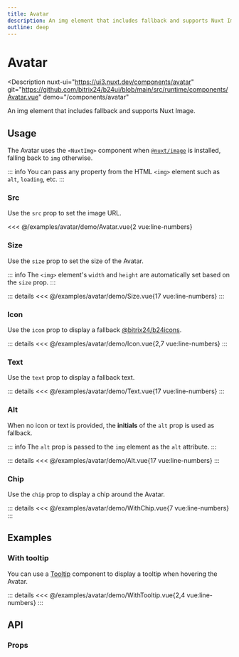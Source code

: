 ```yaml
---
title: Avatar
description: An img element that includes fallback and supports Nuxt Image.
outline: deep
---
```

<script setup>
import AvatarExample from '/examples/avatar/Avatar.vue';
import SizeExample from '/examples/avatar/Size.vue';
import IconExample from '/examples/avatar/Icon.vue';
import TextExample from '/examples/avatar/Text.vue';
import AltExample from '/examples/avatar/Alt.vue';
import WithTooltipExample from '/examples/avatar/WithTooltip.vue';
import WithChipExample from '/examples/avatar/WithChip.vue';
</script>
# Avatar

<Description
  nuxt-ui="https://ui3.nuxt.dev/components/avatar"
  git="https://github.com/bitrix24/b24ui/blob/main/src/runtime/components/Avatar.vue"
  demo="/components/avatar"
>
  An img element that includes fallback and supports Nuxt Image.
</Description>

## Usage

The Avatar uses the `<NuxtImg>` component when [`@nuxt/image`](https://github.com/nuxt/image) is installed, falling back to `img` otherwise.

::: info
You can pass any property from the HTML `<img>` element such as `alt`, `loading`, etc.
:::

### Src

Use the `src` prop to set the image URL.

<div class="lg:min-h-[160px]">
  <ClientOnly>
    <AvatarExample />
  </ClientOnly>
</div>

<<< @/examples/avatar/demo/Avatar.vue{2 vue:line-numbers}

### Size

Use the `size` prop to set the size of the Avatar.

::: info
The `<img>` element's `width` and `height` are automatically set based on the `size` prop.
:::

<div class="lg:min-h-[275px]">
  <ClientOnly>
    <SizeExample />
  </ClientOnly>
</div>

::: details
<<< @/examples/avatar/demo/Size.vue{17 vue:line-numbers}
:::

### Icon

Use the `icon` prop to display a fallback [@bitrix24/b24icons](https://bitrix24.github.io/b24icons/guide/icons.html).

<div class="lg:min-h-[160px]">
  <ClientOnly>
    <IconExample />
  </ClientOnly>
</div>

::: details
<<< @/examples/avatar/demo/Icon.vue{2,7 vue:line-numbers}
:::

### Text

Use the `text` prop to display a fallback text.

<div class="lg:min-h-[275px]">
  <ClientOnly>
    <TextExample />
  </ClientOnly>
</div>

::: details
<<< @/examples/avatar/demo/Text.vue{17 vue:line-numbers}
:::

### Alt

When no icon or text is provided, the **initials** of the `alt` prop is used as fallback.

::: info
The `alt` prop is passed to the `img` element as the `alt` attribute.
:::

<div class="lg:min-h-[275px]">
  <ClientOnly>
    <AltExample />
  </ClientOnly>
</div>

::: details
<<< @/examples/avatar/demo/Alt.vue{17 vue:line-numbers}
:::

### Chip

Use the `chip` prop to display a chip around the Avatar.

<div class="lg:min-h-[160px]">
  <ClientOnly>
    <WithChipExample />
  </ClientOnly>
</div>

::: details
<<< @/examples/avatar/demo/WithChip.vue{7 vue:line-numbers}
:::

## Examples

### With tooltip

You can use a [Tooltip](/components/tooltip) component to display a tooltip when hovering the Avatar.

<div class="lg:min-h-[160px]">
  <ClientOnly>
    <WithTooltipExample />
  </ClientOnly>
</div>

::: details
<<< @/examples/avatar/demo/WithTooltip.vue{2,4 vue:line-numbers}
:::

## API

### Props

<ComponentProps component="Avatar" />
